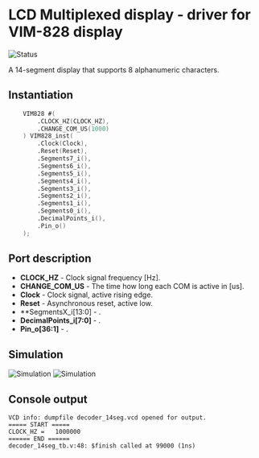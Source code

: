 # LCD Multiplexed display - driver for VIM-828 display

![Status](https://img.shields.io/badge/STATUS-READY-green.svg)

A 14-segment display that supports 8 alphanumeric characters.


## Instantiation

```verilog
	VIM828 #(
		.CLOCK_HZ(CLOCK_HZ),
		.CHANGE_COM_US(1000)
	) VIM828_inst(
		.Clock(Clock),
		.Reset(Reset),
		.Segments7_i(),
		.Segments6_i(),
		.Segments5_i(),
		.Segments4_i(),
		.Segments3_i(),
		.Segments2_i(),
		.Segments1_i(),
		.Segments0_i(),
		.DecimalPoints_i(),
		.Pin_o()
	);
```

## Port description

+ **CLOCK_HZ** - Clock signal frequency [Hz].
+ **CHANGE_COM_US** - The time how long each COM is active in [us].
+ **Clock** - Clock signal, active rising edge.
+ **Reset** - Asynchronous reset, active low.
+ **SegmentsX_i[13:0] - .
+ **DecimalPoints_i[7:0]** - .
+ **Pin_o[36:1]** - .
  
## Simulation

![Simulation](simulation1.png "Simulation")
![Simulation](simulation2.png "Simulation")

## Console output

	VCD info: dumpfile decoder_14seg.vcd opened for output.
	===== START =====
	CLOCK_HZ =   1000000
	====== END ======
	decoder_14seg_tb.v:48: $finish called at 99000 (1ns)


